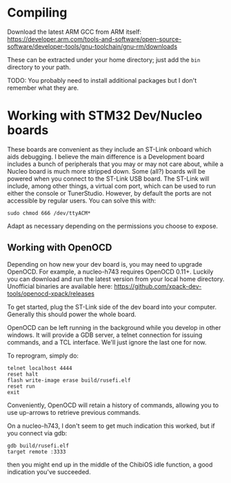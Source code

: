 # Compiling

Download the latest ARM GCC from ARM itself: https://developer.arm.com/tools-and-software/open-source-software/developer-tools/gnu-toolchain/gnu-rm/downloads

These can be extracted under your home directory; just add the `bin` directory to your path.

TODO: You probably need to install additional packages but I don't remember what they are.

# Working with STM32 Dev/Nucleo boards

These boards are convenient as they include an ST-Link onboard which aids debugging.  I believe the main difference is a Development board includes a bunch of peripherals that you may or may not care about, while a Nucleo board is much more stripped down.  Some (all?) boards will be powered when you connect to the ST-Link USB board.  The ST-Link will include, among other things, a virtual com port, which can be used to run either the console or TunerStudio.  However, by default the ports are not accessible by regular users.  You can solve this with:

```
sudo chmod 666 /dev/ttyACM*
```

Adapt as necessary depending on the permissions you choose to expose.

## Working with OpenOCD

Depending on how new your dev board is, you may need to upgrade OpenOCD.  For example, a nucleo-h743 requires OpenOCD 0.11+.  Luckily you can download and run the latest version from your local home directory.  Unofficial binaries are available here:
https://github.com/xpack-dev-tools/openocd-xpack/releases

To get started, plug the ST-Link side of the dev board into your computer.  Generally this should power the whole board.

OpenOCD can be left running in the background while you develop in other windows.  It will provide a GDB server, a telnet connection for issuing commands, and a TCL interface.  We'll just ignore the last one for now.

To reprogram, simply do:
```
telnet localhost 4444
reset halt
flash write-image erase build/rusefi.elf
reset run
exit
```
Conveniently, OpenOCD will retain a history of commands, allowing you to use up-arrows to retrieve previous commands.

On a nucleo-h743, I don't seem to get much indication this worked, but if you connect via gdb:
```
gdb build/rusefi.elf
target remote :3333
```
then you might end up in the middle of the ChibiOS idle function, a good indication you've succeeded.
